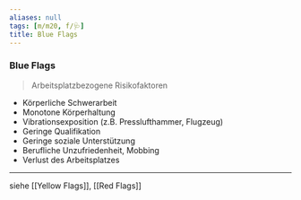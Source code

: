 ```yaml
---
aliases: null
tags: [m/m20, f/🩺]
title: Blue Flags
---
```

### Blue Flags
> Arbeitsplatzbezogene Risikofaktoren
- Körperliche Schwerarbeit
- Monotone Körperhaltung
- Vibrationsexposition (z.B. Presslufthammer, Flugzeug)
- Geringe Qualifikation
- Geringe soziale Unterstützung
- Berufliche Unzufriedenheit, Mobbing
- Verlust des Arbeitsplatzes

---
siehe [[Yellow Flags]], [[Red Flags]]